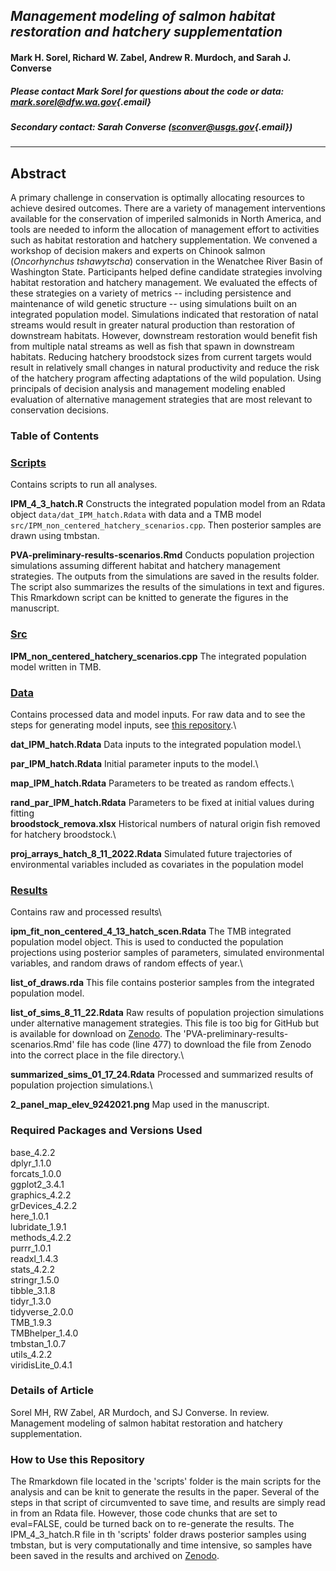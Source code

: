 ## *Management modeling of salmon habitat restoration and hatchery supplementation*

#### Mark H. Sorel, Richard W. Zabel, Andrew R. Murdoch, and Sarah J. Converse

##### Please contact Mark Sorel for questions about the code or data: [mark.sorel\@dfw.wa.gov](mailto:mark.sorel@dfw.wa.gov){.email}

##### Secondary contact: Sarah Converse ([sconver\@usgs.gov](mailto:sconver@usgs.gov){.email})

------------------------------------------------------------------------

## Abstract

A primary challenge in conservation is optimally allocating resources to achieve desired outcomes. There are a variety of management interventions available for the conservation of imperiled salmonids in North America, and tools are needed to inform the allocation of management effort to activities such as habitat restoration and hatchery supplementation. We convened a workshop of decision makers and experts on Chinook salmon (*Oncorhynchus tshawytscha*) conservation in the Wenatchee River Basin of Washington State. Participants helped define candidate strategies involving habitat restoration and hatchery management. We evaluated the effects of these strategies on a variety of metrics -- including persistence and maintenance of wild genetic structure -- using simulations built on an integrated population model. Simulations indicated that restoration of natal streams would result in greater natural production than restoration of downstream habitats. However, downstream restoration would benefit fish from multiple natal streams as well as fish that spawn in downstream habitats. Reducing hatchery broodstock sizes from current targets would result in relatively small changes in natural productivity and reduce the risk of the hatchery program affecting adaptations of the wild population. Using principals of decision analysis and management modeling enabled evaluation of alternative management strategies that are most relevant to conservation decisions.

### Table of Contents

### [Scripts](./scripts)

Contains scripts to run all analyses.

**IPM_4\_3_hatch.R** Constructs the integrated population model from an Rdata object `data/dat_IPM_hatch.Rdata` with data and a TMB model `src/IPM_non_centered_hatchery_scenarios.cpp`. Then posterior samples are drawn using tmbstan.

**PVA-preliminary-results-scenarios.Rmd** Conducts population projection simulations assuming different habitat and hatchery management strategies. The outputs from the simulations are saved in the results folder. The script also summarizes the results of the simulations in text and figures. This Rmarkdown script can be knitted to generate the figures in the manuscript.

### [Src](./src)

**IPM_non_centered_hatchery_scenarios.cpp** The integrated population model written in TMB.

### [Data](./data)

Contains processed data and model inputs. For raw data and to see the steps for generating model inputs, see [this repository](https://github.com/Quantitative-Conservation-Lab/Sorel_etal_2023_CJFAS).\

**dat_IPM_hatch.Rdata** Data inputs to the integrated population model.\

**par_IPM_hatch.Rdata** Initial parameter inputs to the model.\

**map_IPM_hatch.Rdata** Parameters to be treated as random effects.\

**rand_par_IPM_hatch.Rdata** Parameters to be fixed at initial values during fitting\
**broodstock_remova.xlsx** Historical numbers of natural origin fish removed for hatchery broodstock.\

**proj_arrays_hatch_8\_11_2022.Rdata** Simulated future trajectories of environmental variables included as covariates in the population model

### [Results](./results)

Contains raw and processed results\

**ipm_fit_non_centered_4\_13_hatch_scen.Rdata** The TMB integrated population model object. This is used to conducted the population projections using posterior samples of parameters, simulated environmental variables, and random draws of random effects of year.\

**list_of_draws.rda** This file contains posterior samples from the integrated population model.

**list_of_sims_8\_11_22.Rdata** Raw results of population projection simulations under alternative management strategies. This file is too big for GitHub but is available for download on [Zenodo](https://zenodo.org/records/10526151). The 'PVA-preliminary-results-scenarios.Rmd' file has code (line 477) to download the file from Zenodo into the correct place in the file directory.\

**summarized_sims_01_17_24.Rdata** Processed and summarized results of population projection simulations.\

**2_panel_map_elev_9242021.png** Map used in the manuscript.

### Required Packages and Versions Used

base_4.2.2\
dplyr_1.1.0\
forcats_1.0.0\
ggplot2_3.4.1\
graphics_4.2.2\
grDevices_4.2.2\
here_1.0.1\
lubridate_1.9.1\
methods_4.2.2\
purrr_1.0.1\
readxl_1.4.3\
stats_4.2.2\
stringr_1.5.0\
tibble_3.1.8\
tidyr_1.3.0\
tidyverse_2.0.0\
TMB_1.9.3\
TMBhelper_1.4.0\
tmbstan_1.0.7\
utils_4.2.2\
viridisLite_0.4.1

### Details of Article

Sorel MH, RW Zabel, AR Murdoch, and SJ Converse. In review. Management modeling of salmon habitat restoration and hatchery supplementation.

### How to Use this Repository

The Rmarkdown file located in the 'scripts' folder is the main scripts for the analysis and can be knit to generate the results in the paper. Several of the steps in that script of circumvented to save time, and results are simply read in from an Rdata file. However, those code chunks that are set to eval=FALSE, could be turned back on to re-generate the results. The IPM_4\_3_hatch.R file in th 'scripts' folder draws posterior samples using tmbstan, but is very computationally and time intensive, so samples have been saved in the results and archived on [Zenodo](https://zenodo.org/records/10526151).
